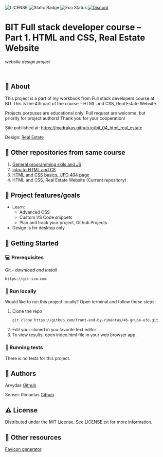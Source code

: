 ![LICENSE](https://img.shields.io/badge/license-MIT-blue.svg?style=flat-square)
![Static Badge](https://img.shields.io/badge/%20Coffe-Free-yellow)
![Eco Status](https://img.shields.io/badge/ECO-Friendly-green.svg)
[![Discord](https://discord.com/api/guilds/571393319201144843/widget.png)](https://discord.gg/dRwW4rw)

# BIT Full stack developer course – Part 1. HTML and CSS,  Real Estate Website

_website design project_

<br>

## 🌟 About

This project is a part of my workbook from Full stack developers course at BIT This is the 4th part of the course – HTML and CSS,  Real Estate Website.

Projects porpuses are educational only. Pull request are welcome, but priority for project authors! Thank you for your cooperation!

Site published at: https://madrakas.github.io/bit_04_html_real_estate

Design: [Real Estate](https://dribbble.com/shots/10172325/attachments/2114690?mode=media)

## 🧭 Other repositories from same course
1. [General programming skils and JS](https://github.com/madrakas/bit_01_Intro_to_programming_and_JS/)
2. [Intro to HTML and CS](https://github.com/madrakas/bit_02_Intro_to_html/)
3. [HTML and CSS basics, UFO 404 page](https://github.com/madrakas/bit_03_html-ufo)
4. HTML and CSS,  Real Estate Website (Current repository)

## 🎯 Project features/goals

*   Learn:
    *   Advanced  CSS
    *   Custom VS Code snippets
    *   Plan and track your project, Github Projects
*   Design is for desktop only

## 🧰 Getting Started

### 💻 Prerequisites


Git - _download and install_

```
https://git-scm.com
```

### 🏃 Run locally

Would like to run this project locally? Open terminal and follow these steps:

1. Clone the repo
    ```sh
    git clone https://github.com/front-end-by-rimantas/46-grupe-ufo.git
    ```
2. Edit your cloned in you favorite text editor
3. To view results, open index.html file in your web browser app.

### 🧪 Running tests

There is no tests for this project.

## 🎅 Authors

Arvydas [Github](https://github.com/madrakas)

Sensei: Rimantas [Github](https://github.com/belauzas)

## ⚠️ License

Distributed under the MIT License. See LICENSE.txt for more information.

## 🔗 Other resources

[Favicon generator](https://realfavicongenerator.net/)
